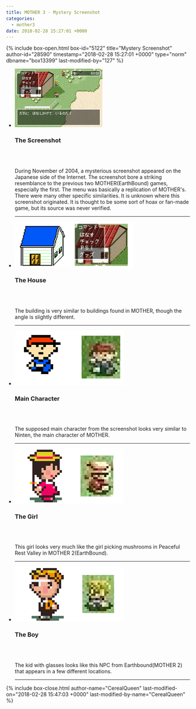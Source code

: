 ```yaml
---
title: MOTHER 3 - Mystery Screenshot
categories:
  - mother3
date: 2018-02-28 15:27:01 +0000
---
```

{% include box-open.html box-id="5122" title="Mystery Screenshot" author-id="28590" timestamp="2018-02-28 15:27:01 +0000" type="norm" dbname="box13399" last-modified-by="127" %}
<ul class="pics">
<li>
<img class="picright" src="mother3.jpg" />

<h3>The Screenshot</h3>
<br /><br />
<p>During November of 2004, a mysterious screenshot appeared on the Japanese side of the Internet. The screenshot bore a striking resemblance to the previous two MOTHER(EarthBound) games, especially the first.  The menu was basically a replication of MOTHER's. There were many other specific similarities. It is unknown where this screenshot originated. It is thought to be some sort of hoax or fan-made game, but its source was never verified.</p>
<div class="hr"><hr /></div>
</li>


<li>
<img class="picleft" src="house.png" />
<h3>The House</h3>
<br /><br />
<p>The building is very similar to buildings found in MOTHER, though the angle is slightly different. 
</p>
<div class="hr"><hr /></div>
</li>

<li>
<img class="picright" src="Ninten.png" />
<h3>Main Character</h3>
<br /><br />
<p>The supposed main character from the screenshot looks very similar to Ninten, the main character of MOTHER.
</p>
<div class="hr"><hr /></div>
</li>

<li>
<img class="picleft" src="MushroomGirl.png" />
<h3>The Girl</h3>
<br /><br />
<p>This girl looks very much like the girl picking mushrooms in Peaceful Rest Valley in MOTHER 2(EarthBound).
</p>
<div class="hr"><hr /></div>
</li>



<li>
<img class="picright" src="Glasses.png" />
<h3>The Boy</h3>
<br /><br />
<p>The kid with glasses looks like this NPC from Earthbound(MOTHER 2) that appears in a few different locations.
</p>
<div class="hr"><hr /></div>
</li>
</ul>
{% include box-close.html author-name="CerealQueen" last-modified-on="2018-02-28 15:47:03 +0000" last-modified-by-name="CerealQueen" %}
